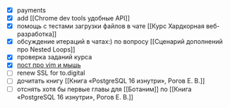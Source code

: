 - [x] payments
- [x] add [[Chrome dev tools удобные API]]
- [x] помощь с тестами загрузки файлов в чате [[Курс Хардкорная веб-разработка]]
- [x] обсуждение итераций в чатах:) по вопросу [[Сценарий дополнений про Nested Loops]]
- [x] проверка заданий курса
- [x] [пост про vim и мышь](https://t.me/t0digital/865)
- [ ] renew SSL for to.digital
- [ ] дочитать книгу [[Книга «PostgreSQL 16 изнутри», Рогов Е. В.]]
- [ ] отснять хотя бы первые главы для [[Ботаним]] по [[Книга «PostgreSQL 16 изнутри», Рогов Е. В.]]
